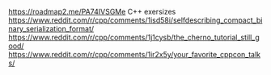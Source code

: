 https://roadmap2.me/PA74IVSGMe C++ exersizes
https://www.reddit.com/r/cpp/comments/1isd58i/selfdescribing_compact_binary_serialization_format/ 
https://www.reddit.com/r/cpp/comments/1j1cysb/the_cherno_tutorial_still_good/
https://www.reddit.com/r/cpp/comments/1ir2x5y/your_favorite_cppcon_talks/

